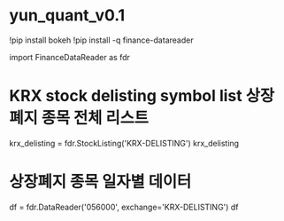 # yun_quant_v0.1

!pip install bokeh
!pip install -q finance-datareader

import FinanceDataReader as fdr

# KRX stock delisting symbol list 상장폐지 종목 전체 리스트
krx_delisting = fdr.StockListing('KRX-DELISTING')
krx_delisting

# 상장폐지 종목 일자별 데이터
df = fdr.DataReader('056000', exchange='KRX-DELISTING')
df
